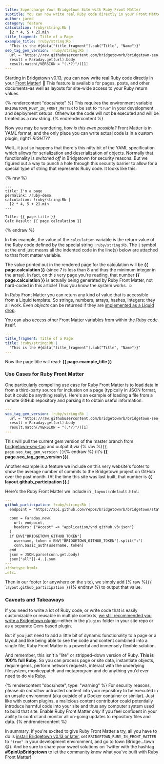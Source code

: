 ```yaml
---
title: Supercharge Your Bridgetown Site with Ruby Front Matter
subtitle: You can now write real Ruby code directly in your Front Matter! This feature is available for pages, posts, and other documents–as well as layouts for site-wide access to your Ruby return values.
author: jared
category: feature
calculation: !ruby/string:Rb |
  [2 * 4, 5 + 2].min
title_fragment: Title of a Page
example_title: !ruby/string:Rb |
  "This is the #{data["title_fragment"].sub("Title", "Name")}"
seo_tag_gem_version: !ruby/string:Rb |
  url = "https://raw.githubusercontent.com/bridgetownrb/bridgetown-seo-tag/master/lib/bridgetown-seo-tag/version.rb"
  result = Faraday.get(url).body
  result.match(/VERSION = "(.*?)"/)[1]
---
```


Starting in Bridgetown v0.13, you can now write real Ruby code directly in your [Front Matter](/docs/front-matter/)! 🤯 This feature is available for pages, posts, and other documents–as well as layouts for site-wide access to your Ruby return values.

{% rendercontent "docs/note" %}
This requires the environment variable `BRIDGETOWN_RUBY_IN_FRONT_MATTER` to be set to `"true"` in your development and deployment setups. Otherwise the code will not be executed and will be treated as a raw string.
{% endrendercontent %}

Now you may be wondering, _how is this even possible?_ Front Matter is in YAML format, and the only place you can write actual code is in a custom plugin, right? _RIGHT??_

Well…it just so happens that there's this nifty bit of the YAML specification which allows for serialization and deserialization of objects. Normally that functionality is _switched off_ in Bridgetown for security reasons. But we figured out a way to punch a hole through this security barrier to allow for a special type of string that represents Ruby code. It looks like this:

{% raw %}
```liquid
---
title: I'm a page
permalink: /ruby-demo
calculation: !ruby/string:Rb |
  [2 * 4, 5 + 2].min
---

Title: {{ page.title }}
Calc Result: {{ page.calculation }}
```
{% endraw %}

In this example, the value of the `calculation` variable is the return value of the Ruby code defined by the special string `!ruby/string:Rb`. The `|` symbol at the end just means all the indented code in the line(s) below are attached to that front matter variable. 

The value printed out in the rendered page for the calculation will be **{{ page.calculation }}** (since 7 is less than 8 and thus the minimum integer in the array). In fact, on this very page you're reading, that number **{{ page.calculation }}** is actually being generated by Ruby Front Matter, not hard-coded in this article! Thus you know the system works. ☺️

In Ruby Front Matter you can return any kind of value that is accessible from a Liquid template. So strings, numbers, arrays, hashes, integers: they all work. Even _objects_ can be returned if they are [implemented as a Liquid drop](https://github.com/Shopify/liquid/wiki/Introduction-to-Drops).

You can also access other Front Matter variables from within the Ruby code itself.

```yaml
---
title_fragment: Title of a Page
title: !ruby/string:Rb |
  "This is the #{data["title_fragment"].sub("Title", "Name")}"
---
```

Now the page title will read: **{{ page.example_title }}**

### Use Cases for Ruby Front Matter

One particularly compelling use case for Ruby Front Matter is to load data in from a third-party source for inclusion on a page (typically in JSON format, but it could be anything really). Here's an example of loading a file from a remote GitHub repository and parsing it to obtain useful information:

```yaml
---
seo_tag_gem_version: !ruby/string:Rb |
  url = "https://raw.githubusercontent.com/bridgetownrb/bridgetown-seo-tag/master/lib/bridgetown-seo-tag/version.rb"
  result = Faraday.get(url).body
  result.match(/VERSION = "(.*?)"/)[1]
---
```

This will pull the current gem version of the master branch from [bridgetown-seo-tag](https://github.com/bridgetownrb/bridgetown-seo-tag) and output it via {% raw %}`{{ page.seo_tag_gem_version }}`{% endraw %}  (it's **{{ page.seo_tag_gem_version }}**).

Another example is a feature we include on this very website's footer to show the average number of commits to the Bridgetown project on GitHub over the past month. (At the time this site was last built, that number is **{{ layout.github_participation }}**.)

Here's the Ruby Front Matter we include in `_layouts/default.html`:

```yaml
---
github_participation: !ruby/string:Rb |
  endpoint = "https://api.github.com/repos/bridgetownrb/bridgetown/stats/participation"

  conn = Faraday.new(
    url: endpoint,
    headers: {"Accept" => "application/vnd.github.v3+json"}
  )
  if ENV["BRIDGETOWN_GITHUB_TOKEN"]
    username, token = ENV["BRIDGETOWN_GITHUB_TOKEN"].split(":")
    conn.basic_auth(username, token)
  end
  json = JSON.parse(conn.get.body)
  json["all"][-4..].sum
---
<!doctype html>
…etc…
```

Then in our footer (or anywhere on the site), we simply add {% raw %}`{{ layout.github_participation }}`{% endraw %} to output that value.

### Caveats and Takeaways

If you need to write a lot of Ruby code, or write code that is easily customizable or reusable in multiple contexts, [we still recommended you write a Bridgetown plugin](/docs/plugins/)—either in the `plugins` folder in your site repo or as a separate Gem-based plugin.

But if you just need to add a little bit of dynamic functionality to a page or a layout and like being able to see the code and content combined into a single file, Ruby Front Matter is a powerful and immensely flexible solution.

And remember, this isn't a "lite" or stripped-down version of Ruby. **This is 100% full Ruby.** So you can process page or site data, instantiate objects, require gems, perform network requests, interact with the underlying filesystem, monkeypatch and metaprogram and do anything you'd ever need to do via Ruby.

{% rendercontent "docs/note", type: "warning" %}
For security reasons, please _do not allow_ untrusted content into your repository to be executed in an unsafe environment (aka outside of a Docker container or similar). Just like with custom plugins, a malicious content contributor could potentially introduce harmful code into your site and thus any computer system used to build that site. Enable Ruby Front Matter _only_ if you feel confident in your ability to control and monitor all on-going updates to repository files and data.
{% endrendercontent %}

In summary, if you're excited to give Ruby Front Matter a try, all you have to do is [install Bridgetown v0.13 or later](/docs/), set `BRIDGETOWN_RUBY_IN_FRONT_MATTER` to `"true"` in your development environment, and go to town (Bridge…town 😋). And be sure to share your sweet solutions on Twitter with the hashtag [**\#SpinUpBridgetown**](https://twitter.com/search?q=%23SpinUpBridgetown) to let the community know what you've built with Ruby Front Matter!

